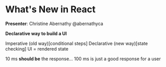 # What's New in React
**Presenter**: Christine Abernathy
@abernathyca

**Declarative way to build a UI**

Imperative (old way)[conditional steps]
Declarative (new way)[state checking]
UI = rendered state

10 ms **should be** the response...
100 ms is just a good response for a user


